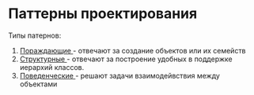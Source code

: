 <h1>Паттерны проектирования</h1>
Типы патернов:

1. <a href='https://github.com/isys35/hints/blob/master/patterns/generating.md'> Пораждающие </a> - отвечают за создание объектов или их семейств
2. <a href='https://github.com/isys35/hints/blob/master/patterns/structure.md'> Структурные </a> - отвечают за построение удобных в поддержке иерархий классов.
3. <a href='#'> Поведенческие </a> - решают задачи взаимодейвствия между объектами
